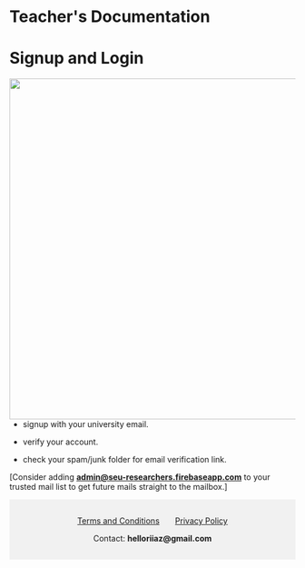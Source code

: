 # **Teacher's Documentation**

# Signup and Login

<!-- <div style="background-color:rgba(0, 0, 0, 0.0470588); text-align:center; vertical-align: middle; padding:15px 0;"> -->


<div>
<img style="float: left;" src="./assets/images/signupLogin.gif" height="600px">

- signup with your university email.

- verify your account.

- check your spam/junk folder for email verification link.

[Consider adding **admin@seu-researchers.firebaseapp.com** to your trusted mail list to get future mails straight to the mailbox.]


<!-- <div>
<img src="./assets/images/signupLogin.gif" height="600px">

• signup with your university email.

• verify your account.

• check your spam/junk folder for email verification link..

[Consider adding **admin@seu-researchers.firebaseapp.com** to your trusted mail list to get future mails straight to the mailbox.]
</div> -->


<div style="background-color:rgba(0, 0, 0, 0.0470588); text-align:center; vertical-align: middle; padding:15px 0;">

<p align="center">
<a href="https://iqbalriiaz.github.io/seu-researchers/Terms-and-Conditions.html">Terms and Conditions</a>&nbsp; &nbsp; &nbsp; &nbsp;<a href="https://iqbalriiaz.github.io/seu-researchers/Privacy-Policy.html">Privacy Policy</a></p>

<p align="center">Contact: <b>helloriiaz@gmail.com</b> </p>

</div>
</div>



<!-- <div>
<div style="float: right;">
<img src="./assets/images/signupLogin.gif" height="600px">
</div>
<div style="float: left;">
• signup with your university email.

• verify your account.

• check your spam/junk folder for email verification link. 

[Consider adding **admin@seu-researchers.firebaseapp.com** to your trusted mail list to get future mails straight to the mailbox.]
</div>
</div> -->

<!-- <div align="center">
<a href="https://iqbalriiaz.github.io/seu-researchers/Terms-and-Conditions.html">Terms and Conditions</a>&nbsp; &nbsp; &nbsp; &nbsp;<a href="https://iqbalriiaz.github.io/seu-researchers/Privacy-Policy.html">Privacy Policy</a>

Contact: <b>helloriiaz@gmail.com</b>

</div> -->


<!-- <div  style="float: left;"> -->